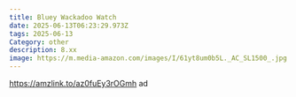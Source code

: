 ```yaml
---
title: Bluey Wackadoo Watch
date: 2025-06-13T06:23:29.973Z
tags: 2025-06-13
Category: other
description: 8.xx
image: https://m.media-amazon.com/images/I/61yt8um0b5L._AC_SL1500_.jpg
---
```

https://amzlink.to/az0fuEy3rOGmh ad